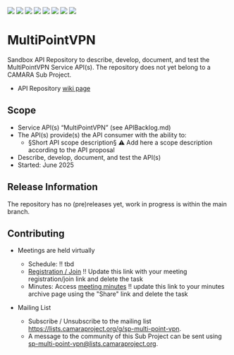 <a href="https://github.com/camaraproject/MultiPointVPN/commits/" title="Last Commit"><img src="https://img.shields.io/github/last-commit/camaraproject/MultiPointVPN?style=plastic"></a>
<a href="https://github.com/camaraproject/MultiPointVPN/issues" title="Open Issues"><img src="https://img.shields.io/github/issues/camaraproject/MultiPointVPN?style=plastic"></a>
<a href="https://github.com/camaraproject/MultiPointVPN/pulls" title="Open Pull Requests"><img src="https://img.shields.io/github/issues-pr/camaraproject/MultiPointVPN?style=plastic"></a>
<a href="https://github.com/camaraproject/MultiPointVPN/graphs/contributors" title="Contributors"><img src="https://img.shields.io/github/contributors/camaraproject/MultiPointVPN?style=plastic"></a>
<a href="https://github.com/camaraproject/MultiPointVPN" title="Repo Size"><img src="https://img.shields.io/github/repo-size/camaraproject/MultiPointVPN?style=plastic"></a>
<a href="https://github.com/camaraproject/MultiPointVPN/blob/main/LICENSE" title="License"><img src="https://img.shields.io/badge/License-Apache%202.0-green.svg?style=plastic"></a>
<a href="https://github.com/camaraproject/MultiPointVPN/releases/latest" title="Latest Release"><img src="https://img.shields.io/github/release/camaraproject/MultiPointVPN?style=plastic"></a>
<a href="https://github.com/camaraproject/Governance/blob/main/ProjectStructureAndRoles.md" title="Sandbox API Repository"><img src="https://img.shields.io/badge/Sandbox%20API%20Repository-yellow?style=plastic"></a>

# MultiPointVPN

Sandbox API Repository to describe, develop, document, and test the MultiPointVPN Service API(s). The repository does not yet belong to a CAMARA Sub Project.

* API Repository [wiki page](https://lf-camaraproject.atlassian.net/wiki/x/AYD7Bw)

## Scope

* Service API(s) “MultiPointVPN” (see APIBacklog.md) 
* The API(s) provide(s) the API consumer with the ability to:  
  * §Short API scope description§ ⚠️ Add here a scope description according to the API proposal
* Describe, develop, document, and test the API(s)
* Started: June 2025
<!-- * Incubating stage since: {{incubation date}} --> 

## Release Information

The repository has no (pre)releases yet, work in progress is within the main branch.
<!-- Optional: an explicit listing of the latest (pre-)release with additional information, e.g. links to the API definitions -->
<!-- In addition use/uncomment one or multiple the following alternative options when becoming applicable -->
<!-- Pre-releases of this sub project are available in https://github.com/camaraproject/MultiPointVPN/releases -->
<!-- The latest public release is available here: https://github.com/camaraproject/MultiPointVPN/releases/latest -->
<!-- For changes see [CHANGELOG.md](https://github.com/camaraproject/MultiPointVPN/blob/main/CHANGELOG.md) -->

## Contributing

* Meetings are held virtually <!-- for new, independent Sandbox API repositories request a meeting link from the LF admin team or replace the information with the existing meeting information of the Sub Project -->

  * Schedule: !! tbd
  * [Registration / Join](https://zoom-lfx.platform.linuxfoundation.org/meetings/telcoapi) !! Update this link with your meeting registration/join link and delete the task
  * Minutes: Access [meeting minutes](https://lf-camaraproject.atlassian.net/wiki/x/AYD7Bw) !! update this link to your minutes archive page using the "Share" link and delete the task
* Mailing List

  * Subscribe / Unsubscribe to the mailing list <https://lists.camaraproject.org/g/sp-multi-point-vpn>.
  * A message to the community of this Sub Project can be sent using <sp-multi-point-vpn@lists.camaraproject.org>.
